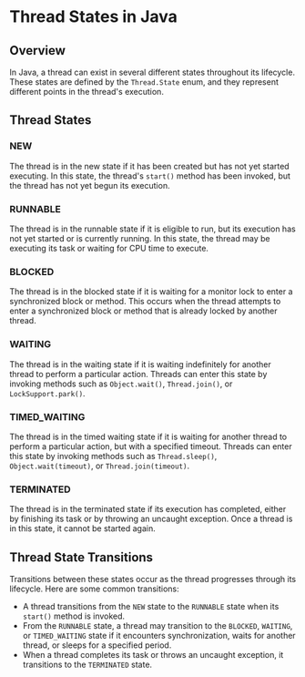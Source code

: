 # Thread States in Java

## Overview

In Java, a thread can exist in several different states throughout its lifecycle. These states are defined by the `Thread.State` enum, and they represent different points in the thread's execution.

## Thread States

### NEW

The thread is in the new state if it has been created but has not yet started executing. In this state, the thread's `start()` method has been invoked, but the thread has not yet begun its execution.

### RUNNABLE

The thread is in the runnable state if it is eligible to run, but its execution has not yet started or is currently running. In this state, the thread may be executing its task or waiting for CPU time to execute.

### BLOCKED

The thread is in the blocked state if it is waiting for a monitor lock to enter a synchronized block or method. This occurs when the thread attempts to enter a synchronized block or method that is already locked by another thread.

### WAITING

The thread is in the waiting state if it is waiting indefinitely for another thread to perform a particular action. Threads can enter this state by invoking methods such as `Object.wait()`, `Thread.join()`, or `LockSupport.park()`.

### TIMED_WAITING

The thread is in the timed waiting state if it is waiting for another thread to perform a particular action, but with a specified timeout. Threads can enter this state by invoking methods such as `Thread.sleep()`, `Object.wait(timeout)`, or `Thread.join(timeout)`.

### TERMINATED

The thread is in the terminated state if its execution has completed, either by finishing its task or by throwing an uncaught exception. Once a thread is in this state, it cannot be started again.

## Thread State Transitions

Transitions between these states occur as the thread progresses through its lifecycle. Here are some common transitions:

- A thread transitions from the `NEW` state to the `RUNNABLE` state when its `start()` method is invoked.
- From the `RUNNABLE` state, a thread may transition to the `BLOCKED`, `WAITING`, or `TIMED_WAITING` state if it encounters synchronization, waits for another thread, or sleeps for a specified period.
- When a thread completes its task or throws an uncaught exception, it transitions to the `TERMINATED` state.
